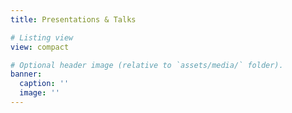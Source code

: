 ```yaml
---
title: Presentations & Talks

# Listing view
view: compact

# Optional header image (relative to `assets/media/` folder).
banner:
  caption: ''
  image: ''
---
```

